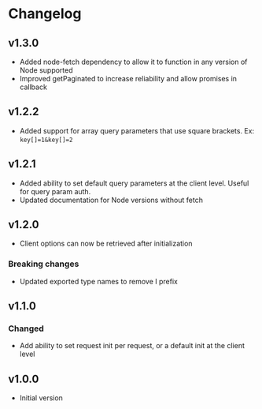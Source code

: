 # Changelog

## v1.3.0

- Added node-fetch dependency to allow it to function in any version of Node supported
- Improved getPaginated to increase reliability and allow promises in callback

## v1.2.2

- Added support for array query parameters that use square brackets. Ex: `key[]=1&key[]=2`

## v1.2.1

- Added ability to set default query parameters at the client level. Useful for query param auth.
- Updated documentation for Node versions without fetch

## v1.2.0

- Client options can now be retrieved after initialization

### Breaking changes

- Updated exported type names to remove I prefix

## v1.1.0

### Changed

- Add ability to set request init per request, or a default init at the client level

## v1.0.0

- Initial version
